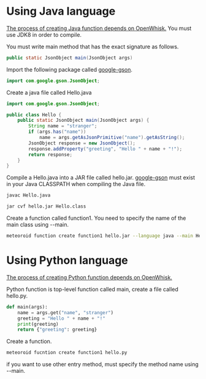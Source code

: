 # Using Java language
[The process of creating Java function depends on OpenWhisk.](https://github.com/apache/openwhisk/blob/master/docs/actions-java.md)
You must use JDK8 in order to compile.

You must write main method that has the exact signature as follows.

```java
public static JsonObject main(JsonObject args)
```

Import the following package called [google-gson](https://github.com/google/gson).

```java
import com.google.gson.JsonObject;
```

Create a java file called Hello.java

```java
import com.google.gson.JsonObject;

public class Hello {
    public static JsonObject main(JsonObject args) {
        String name = "stranger";
        if (args.has("name"))
            name = args.getAsJsonPrimitive("name").getAsString();
        JsonObject response = new JsonObject();
        response.addProperty("greeting", "Hello " + name + "!");
        return response;
    }
}
```

Compile a Hello.java into a JAR file called hello.jar.
[google-gson](https://github.com/google/gson) must exist in your Java CLASSPATH when compiling the Java file.

```bash
javac Hello.java
```

```bash
jar cvf hello.jar Hello.class
```

Create a function called function1.
You need to specify the name of the main class using --main.

```bash
meteoroid function create function1 hello.jar --language java --main Hello
```

# Using Python language
[The process of creating Python function depends on OpenWhisk.](https://github.com/apache/openwhisk/blob/master/docs/actions-python.md)


Python function is top-level function called main, create a file called hello.py.

```python
def main(args):
    name = args.get("name", "stranger")
    greeting = "Hello " + name + "!"
    print(greeting)
    return {"greeting": greeting}
```


Create a function.

```bash
meteoroid fucntion create function1 hello.py
```

if you want to use other entry method, must specify the method name using --main.
